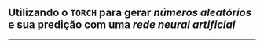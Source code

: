 ## Utilizando o `TORCH` para gerar _números aleatórios_ e sua predição com uma _rede neural artificial_
---
